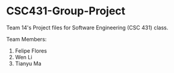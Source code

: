 # CSC431-Group-Project
Team 14's Project files for Software Engineering (CSC 431) class.

Team Members:
1. Felipe Flores
2. Wen Li
3. Tianyu Ma
